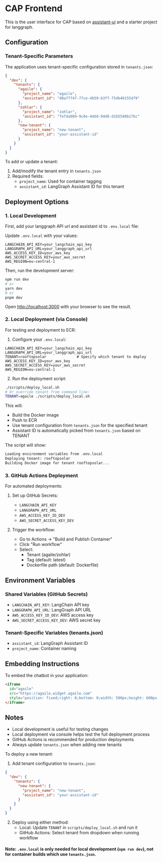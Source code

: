 # CAP Frontend

This is the user interface for CAP based on [assistant-ui](https://github.com/Yonom/assistant-ui) and a starter project for langgraph.

## Configuration

### Tenant-Specific Parameters

The application uses tenant-specific configuration stored in `tenants.json`:

```json
{
  "dev": {
    "tenants": {
      "agaile": {
        "project_name": "agaile",
        "assistant_id": "d8a7f747-77ce-4b59-b3ff-754b46155d79"
      },
      "zohlar": {
        "project_name": "zohlar",
        "assistant_id": "fefda989-9c0e-4ddd-94d8-d1b5540b17bc"
      },
      "new-tenant": {
        "project_name": "new-tenant",
        "assistant_id": "your-assistant-id"
      }
    }
  }
}
```

To add or update a tenant:
1. Add/modify the tenant entry in `tenants.json`
2. Required fields:
   - `project_name`: Used for container tagging
   - `assistant_id`: LangGraph Assistant ID for this tenant

## Deployment Options

### 1. Local Development

First, add your langgraph API url and assistant id to `.env.local` file:


Update `.env.local` with your values:
```env
LANGCHAIN_API_KEY=your_langchain_api_key
LANGGRAPH_API_URL=your_langgraph_api_url
AWS_ACCESS_KEY_ID=your_aws_key
AWS_SECRET_ACCESS_KEY=your_aws_secret
AWS_REGION=eu-central-1
```

Then, run the development server:

```bash
npm run dev
# or
yarn dev
# or
pnpm dev
```

Open [http://localhost:3000](http://localhost:3000) with your browser to see the result.

### 2. Local Deployment (via Console)

For testing and deployment to ECR:

1. Configure your `.env.local`:
```env
LANGCHAIN_API_KEY=your_langchain_api_key
LANGGRAPH_API_URL=your_langgraph_api_url
TENANT=rooftopsolar              # Specify which tenant to deploy
AWS_ACCESS_KEY_ID=your_aws_key
AWS_SECRET_ACCESS_KEY=your_aws_secret
AWS_REGION=eu-central-1
```

2. Run the deployment script:
```bash
./scripts/deploy_local.sh
# Or override tenant from command line:
TENANT=agaile ./scripts/deploy_local.sh
```

This will:
- Build the Docker image
- Push to ECR
- Use tenant configuration from `tenants.json` for the specified tenant
- Assistant ID is automatically picked from `tenants.json` based on TENANT

The script will show:
```bash
Loading environment variables from .env.local
Deploying tenant: rooftopsolar
Building Docker image for tenant rooftopsolar...
```

### 3. GitHub Actions Deployment

For automated deployments:

1. Set up GitHub Secrets:
   - `LANGCHAIN_API_KEY`
   - `LANGGRAPH_API_URL`
   - `AWS_ACCESS_KEY_ID_DEV`
   - `AWS_SECRET_ACCESS_KEY_DEV`

2. Trigger the workflow:
   - Go to Actions → "Build and Publish Container"
   - Click "Run workflow"
   - Select:
     - Tenant (agaile/zohlar)
     - Tag (default: latest)
     - Dockerfile path (default: Dockerfile)

## Environment Variables

### Shared Variables (GitHub Secrets)
- `LANGCHAIN_API_KEY`: LangChain API key
- `LANGGRAPH_API_URL`: LangGraph API URL
- `AWS_ACCESS_KEY_ID_DEV`: AWS access key
- `AWS_SECRET_ACCESS_KEY_DEV`: AWS secret key

### Tenant-Specific Variables (tenants.json)
- `assistant_id`: LangGraph Assistant ID
- `project_name`: Container naming

## Embedding Instructions

To embed the chatbot in your application:

```html
<iframe 
  id="agaile" 
  src="https://agaile.widget.agaile.com" 
  style="position: fixed;right: 0;bottom: 0;width: 500px;height: 600px;z-index: 9999;">
</iframe>
```

## Notes
- Local development is useful for testing changes
- Local deployment via console helps test the full deployment process
- GitHub Actions is recommended for production deployments
- Always update `tenants.json` when adding new tenants

To deploy a new tenant:

1. Add tenant configuration to `tenants.json`:
```json
{
  "dev": {
    "tenants": {
      "new-tenant": {
        "project_name": "new-tenant",
        "assistant_id": "your-assistant-id"
      }
    }
  }
}
```

2. Deploy using either method:
   - Local: Update `TENANT` in `scripts/deploy_local.sh` and run it
   - GitHub Actions: Select tenant from dropdown when running workflow

#### Note: `.env.local` is only needed for local development (`npm run dev`), not for container builds which use `tenants.json`.

